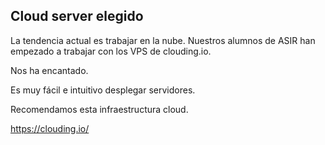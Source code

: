 ## Cloud server elegido

La tendencia actual es trabajar en la nube. Nuestros alumnos de ASIR han empezado a trabajar con los VPS de clouding.io.

Nos ha encantado. 
  
Es muy fácil e intuitivo desplegar servidores. 

Recomendamos esta infraestructura cloud. 
  
https://clouding.io/
